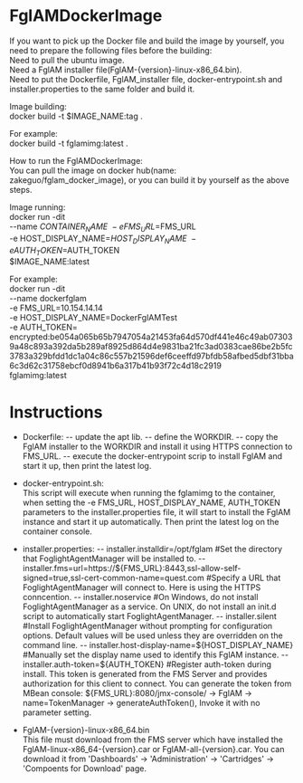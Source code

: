 # FglAMDockerImage
If you want to pick up the Docker file and build the image by yourself, you need to prepare the following files before the building: \
Need to pull the ubuntu image. \
Need a FglAM installer file(FglAM-{version}-linux-x86_64.bin). \
Need to put the Dockerfile, FglAM_installer file, docker-entrypoint.sh and installer.properties to the same folder and build it.

Image building: \
docker build -t $IMAGE_NAME:tag .

For example: \
docker build -t fglamimg:latest .

How to run the FglAMDockerImage: \
You can pull the image on docker hub(name: zakeguo/fglam_docker_image), or you can build it by yourself as the above steps.

Image running: \
docker run -dit \
--name $CONTAINER_NAME \
-e FMS_URL=$FMS_URL \
-e HOST_DISPLAY_NAME=$HOST_DISPLAY_NAME \
-e AUTH_TOKEN=$AUTH_TOKEN \
$IMAGE_NAME:latest

For example: \
docker run -dit \
--name dockerfglam \
-e FMS_URL=10.154.14.14 \
-e HOST_DISPLAY_NAME=DockerFglAMTest \
-e AUTH_TOKEN= encrypted:be054a065b65b7947054a21453fa64d570df441e46c49ab073039a48c893a392da5b289af8925d864d4e9831ba21fc3ad0383cae86be2b5fc3783a329bfdd1dc1a04c86c557b21596def6ceeffd97bfdb58afbed5dbf31bba6c3d62c31758ebcf0d8941b6a317b41b93f72c4d18c2919 \
fglamimg:latest


# Instructions
- Dockerfile: 
-- update the apt lib. 
-- define the WORKDIR. 
-- copy the FglAM installer to the WORKDIR and install it using HTTPS connection to FMS_URL. 
-- execute the docker-entrypoint scrip to install FglAM and start it up, then print the latest log. 

- docker-entrypoint.sh: \
This script will execute when running the fglamimg to the container, when setting the -e FMS_URL, HOST_DISPLAY_NAME, AUTH_TOKEN parameters to the installer.properties file, it will start to install the FglAM instance and start it up automatically. Then print the latest log on the container console. 

- installer.properties: 
-- installer.installdir=/opt/fglam  #Set the directory that FoglightAgentManager will be installed to. 
-- installer.fms=url=https://${FMS_URL}:8443,ssl-allow-self-signed=true,ssl-cert-common-name=quest.com #Specify a URL that FoglightAgentManager will connect to. Here is using the HTTPS conncention. 
-- installer.noservice  #On Windows, do not install FoglightAgentManager as a service. On UNIX, do not install an init.d script to automatically start FoglightAgentManager. 
-- installer.silent  #Install FoglightAgentManager without prompting for configuration options. Default values will be used unless they are
overridden on the command line. 
-- installer.host-display-name=${HOST_DISPLAY_NAME}  #Manually set the display name used to identify this FglAM instance. 
-- installer.auth-token=${AUTH_TOKEN}  #Register auth-token during install. This token is generated from the FMS Server and provides authorization for this client to connect. You can generate the token from MBean console: ${FMS_URL}:8080/jmx-console/ -> FglAM -> name=TokenManager -> generateAuthToken(), Invoke it with no parameter setting. 

- FglAM-{version}-linux-x86_64.bin \
This file must download from the FMS server which have installed the FglAM-linux-x86_64-{version}.car or FglAM-all-{version}.car. You can download it from 'Dashboards' -> 'Administration' -> 'Cartridges' -> 'Compoents for Download' page.
